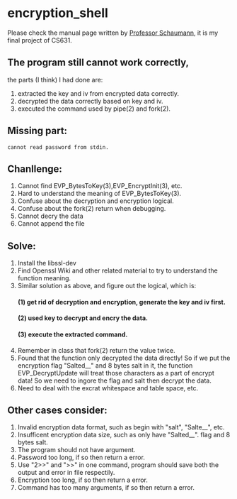 # encryption_shell

Please check the manual page written by [Professor Schaumann](https://www.cs.stevens.edu/~jschauma/), 
it is my final project of CS631.

## The program still cannot work correctly, 

the parts (I think) I had done are:
1. extracted the key and iv from encrypted data correctly.
2. decrypted the data correctly based on key and iv.
3. executed the command used by pipe(2) and fork(2).

## Missing part:
	cannot read password from stdin.

## Chanllenge:
1. Cannot find EVP_BytesToKey(3),EVP_EncryptInit(3), etc. 
2. Hard to understand the meaning of EVP_BytesToKey(3).
3. Confuse about the decryption and encryption logical.
4. Confuse about the fork(2) return when debugging.
5. Cannot decry the data 
6. Cannot append the file

## Solve:
1. Install the libssl-dev
2. Find Openssl Wiki and other related material to try 
to understand the function meaning.
3. Similar solution as above, and figure out the logical, which is:
	#### (1) get rid of decryption and encryption, generate the key and iv first.
	#### (2) used key to decrypt and encry the data.
	#### (3) execute the extracted command.
4. Remember in class that fork(2) return the value twice.
5. Found that the function only decrypted the data directly! 
   So if we put the encryption flag "Salted__" and 8 bytes salt in it,
   the function EVP_DecryptUpdate will treat those characters as a part
   of encrypt data! So we need to ingore the flag and salt then decrypt
   the data.
6. Need to deal with the excrat whitespace and table space, etc.

## Other cases consider:
1. Invalid encryption data format, such as begin with "salt", "Salte__", etc. 
2. Insufficent encryption data size, such as only have "Salted__".
flag and 8 bytes salt.
3. The program should not have argument.
4. Password too long, if so then return a error.
5. Use "2>>" and ">>" in one command, program should save both the output and error in file respectily.
6. Encryption too long, if so then return a error.
7. Command has too many arguments, if so then return a error.
